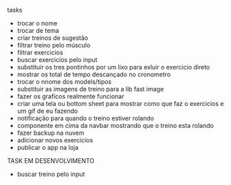tasks
- trocar o nome
- trocar de tema
- criar treinos de sugestão
- filtrar treino pelo músculo
- filtrar exercicios
- buscar exercicios pelo input
- substituir os tres pontinhos por um lixo para exluir o exercicio direto
- mostrar os total de tempo descançado no cronometro 
- trocar o nnome dos models/tipos
- substituir as imagens de treino para a lib fast image
- fazer os graficos realmente funcionar
- criar uma tela ou bottom sheet para mostrar como que faz o exercicios e um gif de eu fazendo
- notificação para quando o treino estiver rolando
- componente em cima da navbar mostrando que o treino esta rolando 
- fazer backup na nuvem
- adicionar novos exercicios
- publicar o app na loja


TASK EM DESENVOLVIMENTO
- buscar treino pelo input
